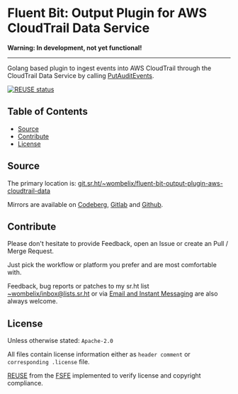 <!--
SPDX-FileCopyrightText: 2024 Dominik Wombacher <dominik@wombacher.cc>

SPDX-License-Identifier: CC0-1.0
-->

# Fluent Bit: Output Plugin for AWS CloudTrail Data Service

**Warning: In development, not yet functional!**

-----

Golang based plugin to ingest events into AWS CloudTrail
through the CloudTrail Data Service by calling
[PutAuditEvents](https://docs.aws.amazon.com/awscloudtraildata/latest/APIReference/API_PutAuditEvents.html).

[![REUSE status](https://api.reuse.software/badge/git.sr.ht/~wombelix/fluent-bit-output-plugin-aws-cloudtrail)](https://api.reuse.software/info/git.sr.ht/~wombelix/fluent-bit-output-plugin-aws-cloudtrail)

## Table of Contents

* [Source](#source)
* [Contribute](#contribute)
* [License](#license)

## Source

The primary location is:
[git.sr.ht/~wombelix/fluent-bit-output-plugin-aws-cloudtrail-data](https://git.sr.ht/~wombelix/fluent-bit-output-plugin-aws-cloudtrail-data)

Mirrors are available on
[Codeberg](https://codeberg.org/wombelix/fluent-bit-output-plugin-aws-cloudtrail-data),
[Gitlab](https://gitlab.com/wombelix/fluent-bit-output-plugin-aws-cloudtrail-data)
and
[Github](https://github.com/wombelix/fluent-bit-output-plugin-aws-cloudtrail-data).

## Contribute

Please don't hesitate to provide Feedback,
open an Issue or create an Pull / Merge Request.

Just pick the workflow or platform you prefer and are most comfortable with.

Feedback, bug reports or patches to my sr.ht list
[~wombelix/inbox@lists.sr.ht](https://lists.sr.ht/~wombelix/inbox) or via
[Email and Instant Messaging](https://dominik.wombacher.cc/pages/contact.html)
are also always welcome.

## License

Unless otherwise stated: `Apache-2.0`

All files contain license information either as
`header comment` or `corresponding .license` file.

[REUSE](https://reuse.software) from the [FSFE](https://fsfe.org/)
implemented to verify license and copyright compliance.
